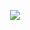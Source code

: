 <p align="center">
  <a href="https://github.com/madhukazz">
    <img src="https://skillicons.dev/icons?i=js,ts,php,react,nextjs,materialui,html,css,webflow,nodejs,mysql,mongodb,prisma,git,github,npm,linux,bash,wordpress&perline=10" />
  </a>
</p>
